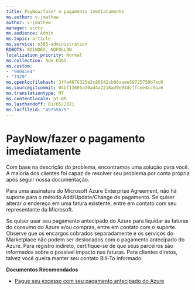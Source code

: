```yaml
---
title: PayNow/fazer o pagamento imediatamente
ms.author: v-jmathew
author: v-jmathew
manager: scotv
ms.audience: Admin
ms.topic: article
ms.service: o365-administration
ROBOTS: NOINDEX, NOFOLLOW
localization_priority: Normal
ms.collection: Adm_O365
ms.custom:
- "9004164"
- "7329"
ms.openlocfilehash: 3ffe4676325e2c86642cb06aaee59725759b7ed9
ms.sourcegitcommit: 04bf13605a30ad4a2218ad9e94dcffcee4cc9aa6
ms.translationtype: MT
ms.contentlocale: pt-BR
ms.lasthandoff: 01/05/2021
ms.locfileid: "49755679"
---
```

# <a name="paynowmake-payment-immediately"></a>PayNow/fazer o pagamento imediatamente

Com base na descrição do problema, encontramos uma solução para você. A maioria dos clientes foi capaz de resolver seu problema por conta própria após seguir nossa documentação.

Para uma assinatura do Microsoft Azure Enterprise Agreement, não há suporte para o método Add/Update/Change de pagamento. Se quiser alterar o endereço em uma fatura existente, entre em contato com seu representante da Microsoft.

Se quiser usar seu pagamento antecipado do Azure para liquidar as faturas do consumo do Azure e/ou compras, entre em contato com o suporte. Observe que os encargos cobrados separadamente e os serviços do Marketplace não podem ser deslocados com o pagamento antecipado do Azure. Para registro indireto, certifique-se de que seus parceiros são informados sobre o possível impacto nas faturas. Para clientes diretos, talvez você queira manter seu contato Bill-To informado.

**Documentos Recomendados**

- [Pague seu excesso com seu pagamento antecipado do Azure](https://docs.microsoft.com/azure/cost-management-billing/manage/ea-portal-enrollment-invoices#pay-your-overage-with-your-azure-prepayment)
